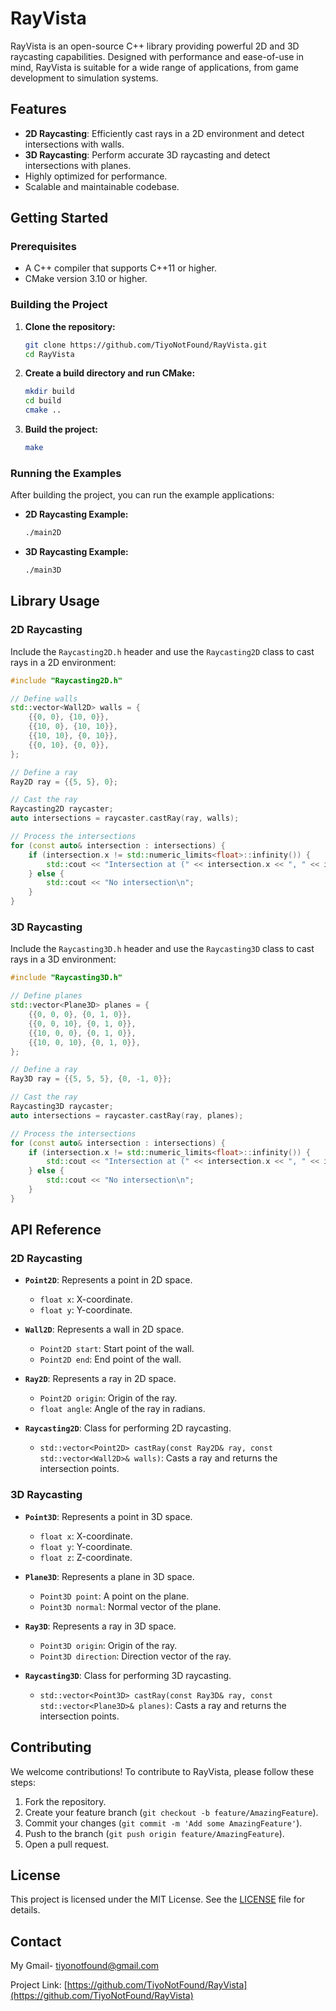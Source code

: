 
# RayVista

RayVista is an open-source C++ library providing powerful 2D and 3D raycasting capabilities. Designed with performance and ease-of-use in mind, RayVista is suitable for a wide range of applications, from game development to simulation systems.

## Features

- **2D Raycasting**: Efficiently cast rays in a 2D environment and detect intersections with walls.
- **3D Raycasting**: Perform accurate 3D raycasting and detect intersections with planes.
- Highly optimized for performance.
- Scalable and maintainable codebase.

## Getting Started

### Prerequisites

- A C++ compiler that supports C++11 or higher.
- CMake version 3.10 or higher.

### Building the Project

1. **Clone the repository:**
    ```sh
    git clone https://github.com/TiyoNotFound/RayVista.git
    cd RayVista
    ```

2. **Create a build directory and run CMake:**
    ```sh
    mkdir build
    cd build
    cmake ..
    ```

3. **Build the project:**
    ```sh
    make
    ```

### Running the Examples

After building the project, you can run the example applications:

- **2D Raycasting Example:**
    ```sh
    ./main2D
    ```

- **3D Raycasting Example:**
    ```sh
    ./main3D
    ```

## Library Usage

### 2D Raycasting

Include the `Raycasting2D.h` header and use the `Raycasting2D` class to cast rays in a 2D environment:

```cpp
#include "Raycasting2D.h"

// Define walls
std::vector<Wall2D> walls = {
    {{0, 0}, {10, 0}},
    {{10, 0}, {10, 10}},
    {{10, 10}, {0, 10}},
    {{0, 10}, {0, 0}},
};

// Define a ray
Ray2D ray = {{5, 5}, 0};

// Cast the ray
Raycasting2D raycaster;
auto intersections = raycaster.castRay(ray, walls);

// Process the intersections
for (const auto& intersection : intersections) {
    if (intersection.x != std::numeric_limits<float>::infinity()) {
        std::cout << "Intersection at (" << intersection.x << ", " << intersection.y << ")\n";
    } else {
        std::cout << "No intersection\n";
    }
}
```

### 3D Raycasting

Include the `Raycasting3D.h` header and use the `Raycasting3D` class to cast rays in a 3D environment:

```cpp
#include "Raycasting3D.h"

// Define planes
std::vector<Plane3D> planes = {
    {{0, 0, 0}, {0, 1, 0}},
    {{0, 0, 10}, {0, 1, 0}},
    {{10, 0, 0}, {0, 1, 0}},
    {{10, 0, 10}, {0, 1, 0}},
};

// Define a ray
Ray3D ray = {{5, 5, 5}, {0, -1, 0}};

// Cast the ray
Raycasting3D raycaster;
auto intersections = raycaster.castRay(ray, planes);

// Process the intersections
for (const auto& intersection : intersections) {
    if (intersection.x != std::numeric_limits<float>::infinity()) {
        std::cout << "Intersection at (" << intersection.x << ", " << intersection.y << ", " << intersection.z << ")\n";
    } else {
        std::cout << "No intersection\n";
    }
}
```

## API Reference

### 2D Raycasting

- **`Point2D`**: Represents a point in 2D space.
  - `float x`: X-coordinate.
  - `float y`: Y-coordinate.

- **`Wall2D`**: Represents a wall in 2D space.
  - `Point2D start`: Start point of the wall.
  - `Point2D end`: End point of the wall.

- **`Ray2D`**: Represents a ray in 2D space.
  - `Point2D origin`: Origin of the ray.
  - `float angle`: Angle of the ray in radians.

- **`Raycasting2D`**: Class for performing 2D raycasting.
  - `std::vector<Point2D> castRay(const Ray2D& ray, const std::vector<Wall2D>& walls)`: Casts a ray and returns the intersection points.

### 3D Raycasting

- **`Point3D`**: Represents a point in 3D space.
  - `float x`: X-coordinate.
  - `float y`: Y-coordinate.
  - `float z`: Z-coordinate.

- **`Plane3D`**: Represents a plane in 3D space.
  - `Point3D point`: A point on the plane.
  - `Point3D normal`: Normal vector of the plane.

- **`Ray3D`**: Represents a ray in 3D space.
  - `Point3D origin`: Origin of the ray.
  - `Point3D direction`: Direction vector of the ray.

- **`Raycasting3D`**: Class for performing 3D raycasting.
  - `std::vector<Point3D> castRay(const Ray3D& ray, const std::vector<Plane3D>& planes)`: Casts a ray and returns the intersection points.

## Contributing

We welcome contributions! To contribute to RayVista, please follow these steps:

1. Fork the repository.
2. Create your feature branch (`git checkout -b feature/AmazingFeature`).
3. Commit your changes (`git commit -m 'Add some AmazingFeature'`).
4. Push to the branch (`git push origin feature/AmazingFeature`).
5. Open a pull request.

## License

This project is licensed under the MIT License. See the [LICENSE](LICENSE) file for details.

## Contact

My Gmail- [tiyonotfound@gmail.com](mailto:tiyonotfound@gmail.com)

Project Link: [https://github.com/TiyoNotFound/RayVista](https://github.com/TiyoNotFound/RayVista)
